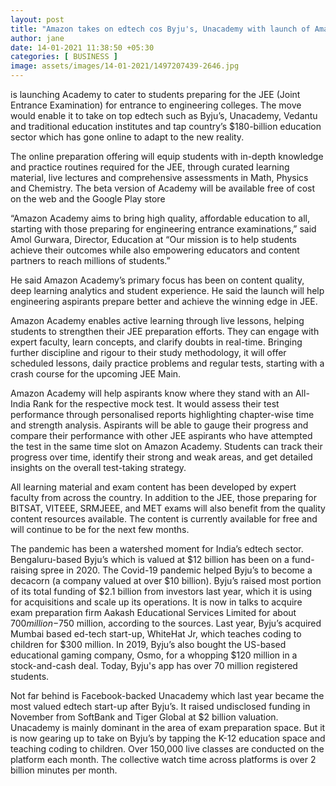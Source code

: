 ```yaml
---
layout: post
title: "Amazon takes on edtech cos Byju's, Unacademy with launch of Amazon Academy"
author: jane 
date: 14-01-2021 11:38:50 +05:30 
categories: [ BUSINESS ] 
image: assets/images/14-01-2021/1497207439-2646.jpg
---
```

is launching Academy to cater to students preparing for the JEE (Joint Entrance Examination) for entrance to engineering colleges. The move would enable it to take on top edtech such as Byju’s, Unacademy, Vedantu and traditional education institutes and tap country’s $180-billion education sector which has gone online to adapt to the new reality.

The online preparation offering will equip students with in-depth knowledge and practice routines required for the JEE, through curated learning material, live lectures and comprehensive assessments in Math, Physics and Chemistry. The beta version of Academy will be available free of cost on the web and the Google Play store

“Amazon Academy aims to bring high quality, affordable education to all, starting with those preparing for engineering entrance examinations,” said Amol Gurwara, Director, Education at “Our mission is to help students achieve their outcomes while also empowering educators and content partners to reach millions of students.”

He said Amazon Academy’s primary focus has been on content quality, deep learning analytics and student experience. He said the launch will help engineering aspirants prepare better and achieve the winning edge in JEE.

Amazon Academy enables active learning through live lessons, helping students to strengthen their JEE preparation efforts. They can engage with expert faculty, learn concepts, and clarify doubts in real-time. Bringing further discipline and rigour to their study methodology, it will offer scheduled lessons, daily practice problems and regular tests, starting with a crash course for the upcoming JEE Main.

Amazon Academy will help aspirants know where they stand with an All-India Rank for the respective mock test. It would assess their test performance through personalised reports highlighting chapter-wise time and strength analysis. Aspirants will be able to gauge their progress and compare their performance with other JEE aspirants who have attempted the test in the same time slot on Amazon Academy. Students can track their progress over time, identify their strong and weak areas, and get detailed insights on the overall test-taking strategy.

All learning material and exam content has been developed by expert faculty from across the country. In addition to the JEE, those preparing for BITSAT, VITEEE, SRMJEEE, and MET exams will also benefit from the quality content resources available. The content is currently available for free and will continue to be for the next few months.

The pandemic has been a watershed moment for India’s edtech sector. Bengaluru-based Byju’s which is valued at $12 billion has been on a fund-raising spree in 2020. The Covid-19 pandemic helped Byju’s to become a decacorn (a company valued at over $10 billion). Byju’s raised most portion of its total funding of $2.1 billion from investors last year, which it is using for acquisitions and scale up its operations. It is now in talks to acquire exam preparation firm Aakash Educational Services Limited for about $700 million-$750 million, according to the sources. Last year, Byju’s acquired Mumbai based ed-tech start-up, WhiteHat Jr, which teaches coding to children for $300 million. In 2019, Byju’s also bought the US-based educational gaming company, Osmo, for a whopping $120 million in a stock-and-cash deal. Today, Byju's app has over 70 million registered students.

Not far behind is Facebook-backed Unacademy which last year became the most valued edtech start-up after Byju’s. It raised undisclosed funding in November from SoftBank and Tiger Global at $2 billion valuation. Unacademy is mainly dominant in the area of exam preparation space. But it is now gearing up to take on Byju’s by tapping the K-12 education space and teaching coding to children. Over 150,000 live classes are conducted on the platform each month. The collective watch time across platforms is over 2 billion minutes per month.